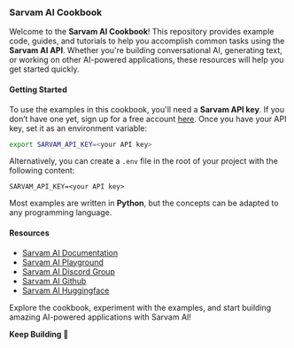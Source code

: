### Sarvam AI Cookbook

Welcome to the **Sarvam AI Cookbook**! This repository provides example code, guides, and tutorials to help you accomplish common tasks using the **Sarvam AI API**. Whether you're building conversational AI, generating text, or working on other AI-powered applications, these resources will help you get started quickly.

#### Getting Started

To use the examples in this cookbook, you'll need a **Sarvam API key**. If you don’t have one yet, sign up for a free account [here](https://dashboard.sarvam.ai/). Once you have your API key, set it as an environment variable:

```bash
export SARVAM_API_KEY=<your API key>
```

Alternatively, you can create a `.env` file in the root of your project with the following content:

```plaintext
SARVAM_API_KEY=<your API key>
```

Most examples are written in **Python**, but the concepts can be adapted to any programming language.

#### Resources

- [Sarvam AI Documentation](https://docs.sarvam.ai)
- [Sarvam AI Playground](https://dashboard.sarvam.ai/)
- [Sarvam AI Discord Group](https://discord.com/invite/8ka56wQaT3)
- [Sarvam AI Github](https://github.com/sarvamai/)
- [Sarvam AI Huggingface](https://huggingface.co/sarvamai)

Explore the cookbook, experiment with the examples, and start building amazing AI-powered applications with Sarvam AI!

**Keep Building 🚀**

